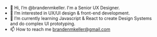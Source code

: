 - 👋 Hi, I’m @brandenmkeller. I'm a Senior UX Designer.
- 👀 I’m interested in UX/UI design & front-end development.
- 🌱 I’m currently learning Javascript & React to create Design Systems and do complex UI prototyping.
- 📫 How to reach me brandenmkeller@gmail.com

<!---
brandenmkeller/brandenmkeller is a ✨ special ✨ repository because its `README.md` (this file) appears on your GitHub profile.
You can click the Preview link to take a look at your changes.
--->
